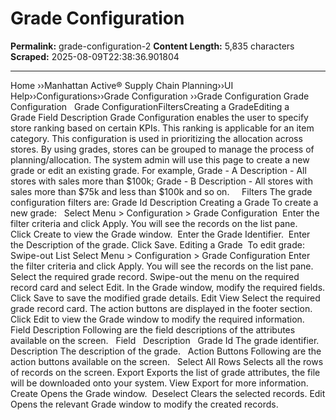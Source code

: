 # Grade Configuration

**Permalink:** grade-configuration-2
**Content Length:** 5,835 characters
**Scraped:** 2025-08-09T22:38:36.901804

---

Home &rsaquo;&rsaquo;Manhattan Active® Supply Chain Planning&rsaquo;&rsaquo;UI Help&rsaquo;&rsaquo;Configurations&rsaquo;&rsaquo;Grade Configuration ››Grade Configuration Grade Configuration &nbsp; Grade ConfigurationFiltersCreating a GradeEditing a Grade&nbsp;Field Description Grade Configuration enables the user to specify store ranking based on certain KPIs. This ranking is applicable for an item category. This configuration is used in prioritizing the allocation across stores. By using grades, stores can be grouped to manage the process of planning/allocation.&nbsp;The system admin will use&nbsp;this page to&nbsp;create a new grade or edit an existing grade. For example, Grade - A Description - All stores with sales more than $100k; Grade - B Description - All stores with sales more than $75k and less than $100k and so on. &nbsp; &nbsp; Filters The&nbsp;grade configuration&nbsp;filters are: Grade Id Description Creating a Grade To create a new grade: &nbsp; Select&nbsp;Menu&nbsp;&gt;&nbsp;Configuration&nbsp;&gt;&nbsp;Grade Configuration&nbsp; Enter the filter criteria and click&nbsp;Apply. You will see the records on the list pane. Click&nbsp;Create&nbsp;to view the Grade&nbsp;window. &nbsp;Enter the Grade Identifier. &nbsp;Enter the Description of the grade. Click Save. Editing a Grade&nbsp; To edit grade: &nbsp; Swipe-out List Select&nbsp;Menu&nbsp;&gt; Configuration &gt; Grade Configuration Enter the filter criteria and click&nbsp;Apply. You will see the records on the list pane. Select the required grade record. Swipe-out the menu on the required record card and select&nbsp;Edit. In the&nbsp;Grade&nbsp;window, modify the required fields. Click&nbsp;Save&nbsp;to save the modified grade details. Edit View Select the required grade&nbsp;record card. The action buttons are displayed in the footer section. Click&nbsp;Edit&nbsp;to view the&nbsp;Grade&nbsp;window to&nbsp;modify the required information. Field Description Following are the field descriptions of the attributes available on the screen. &nbsp; Field &nbsp; Description &nbsp; Grade Id The grade identifier. Description The description of the grade. &nbsp; Action Buttons Following are the action buttons available on the screen. &nbsp; Select All Rows Selects all the rows of records on the screen. Export Exports the list of grade attributes, the file will be downloaded onto your system. View&nbsp;Export&nbsp;for more information. Create Opens the Grade&nbsp;window.&nbsp; Deselect Clears the selected records. Edit Opens the relevant&nbsp;Grade&nbsp;window to modify the created records.
